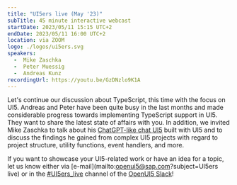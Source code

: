 ```yaml
---
title: "UI5ers live (May '23)"
subTitle: 45 minute interactive webcast
startDate: 2023/05/11 15:15 UTC+2
endDate: 2023/05/11 16:00 UTC+2
location: via ZOOM
logo: ./logos/ui5ers.svg
speakers:
  -  Mike Zaschka
  -  Peter Muessig
  -  Andreas Kunz
recordingUrl: https://youtu.be/GzDNzlo9K1A
---
```

Let's continue our discussion about TypeScript, this time with the focus on UI5. Andreas and Peter have been quite busy in the last months and made considerable progress towards implementing TypeScript support in UI5. They want to share the latest state of affairs with you.
In addition, we invited Mike Zaschka to talk about his [ChatGPT-like chat UI5](https://github.com/p36-io/cap-ui5-gpt-chat) built with UI5 and to discuss the findings he gained from complex UI5 projects with regard to project structure, utility functions, event handlers, and more.

If you want to showcase your UI5-related work or have an idea for a topic, let us know either via [e-mail](mailto:openui5@sap.com?subject=UI5ers live) or in the 
[#UI5ers_live](https://openui5.slack.com/archives/C01CP60AAN7) channel of the [OpenUI5 Slack](https://ui5-slack-invite.cfapps.eu10.hana.ondemand.com/)!
